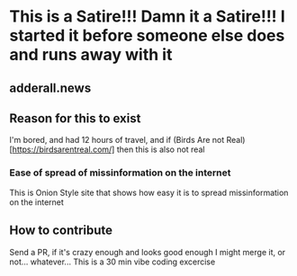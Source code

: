 
# This is a Satire!!! Damn it a Satire!!! I started it before someone else does and runs away with it

## adderall.news

## Reason for this to exist

I'm bored, and had 12 hours of travel, and if (Birds Are not Real)[https://birdsarentreal.com/] then this is also not real

### Ease of spread of missinformation on the internet

This is Onion Style site that shows how easy it is to spread missinformation on the internet

## How to contribute

Send a PR, if it's crazy enough and looks good enough I might merge it, or not... whatever... This is a 30 min vibe coding excercise

